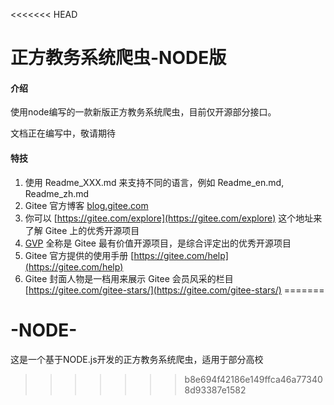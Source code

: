 <<<<<<< HEAD
# 正方教务系统爬虫-NODE版

#### 介绍
使用node编写的一款新版正方教务系统爬虫，目前仅开源部分接口。

文档正在编写中，敬请期待


#### 特技

1.  使用 Readme\_XXX.md 来支持不同的语言，例如 Readme\_en.md, Readme\_zh.md
2.  Gitee 官方博客 [blog.gitee.com](https://blog.gitee.com)
3.  你可以 [https://gitee.com/explore](https://gitee.com/explore) 这个地址来了解 Gitee 上的优秀开源项目
4.  [GVP](https://gitee.com/gvp) 全称是 Gitee 最有价值开源项目，是综合评定出的优秀开源项目
5.  Gitee 官方提供的使用手册 [https://gitee.com/help](https://gitee.com/help)
6.  Gitee 封面人物是一档用来展示 Gitee 会员风采的栏目 [https://gitee.com/gitee-stars/](https://gitee.com/gitee-stars/)
=======
# -NODE-
这是一个基于NODE.js开发的正方教务系统爬虫，适用于部分高校
>>>>>>> b8e694f42186e149ffca46a773408d93387e1582
